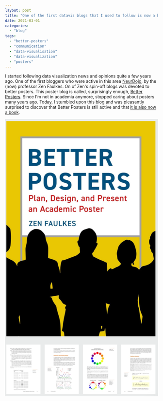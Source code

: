 ```yaml
---
layout: post
title: "One of the first dataviz blogs that I used to follow is now a book. Better Posters"
date: 2021-03-01
categories: 
  - "blog"
tags: 
  - "better-posters"
  - "communication"
  - "data-visualisation"
  - "data-visualization"
  - "posters"
---
```


I started following data visualization news and opinions quite a few years ago. One of the first bloggers who were active in this area [NeurDojo](http://neurodojo.blogspot.com), by the (now) professor Zen Faulkes. On of Zen's spin-off blogs was devoted to better posters. This poster blog is called, surprisingly enough, [Better Posters](http://betterposters.blogspot.com). Since I'm not in academia anymore, stopped caring about posters many years ago. Today, I stumbled upon this blog and was pleasantly surprised to discover that Better Posters is still active and that [it is also now a book](https://pelagicpublishing.com/products/better-posters-zen-faulkes).

![](/assets/images/2021/03/image.png?w=567)
